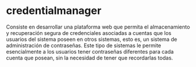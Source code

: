 # credentialmanager
Consiste en desarrollar una plataforma web que permita el almacenamiento y recuperación segura de credenciales asociadas a cuentas que los usuarios del sistema poseen en otros sistemas, esto es, un sistema de administración de contraseñas. Este tipo de sistemas le permite esencialmente a los usuarios tener contraseñas diferentes para cada cuenta que posean, sin la necesidad de tener que recordarlas todas.

